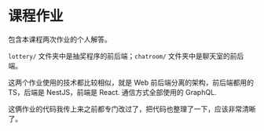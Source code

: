 # 课程作业

包含本课程两次作业的个人解答。

`lottery/` 文件夹中是抽奖程序的前后端；`chatroom/` 文件夹中是聊天室的前后端。

这两个作业使用的技术都比较相似，就是 Web 前后端分离的架构，前后端都用的 TS，后端是 NestJS，前端是 React. 通信方式全部使用的 GraphQL.

这俩作业的代码我传上来之前都专门改过了，把代码也整理了一下，应该非常清晰了。